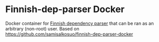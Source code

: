 # Finnish-dep-parser Docker

Docker container for [Finnish dependency parser](https://github.com/TurkuNLP/Finnish-dep-parser) that can be ran as an arbitrary (non-root) user. Based on https://github.com/samisalkosuo/finnish-dep-parser-docker
